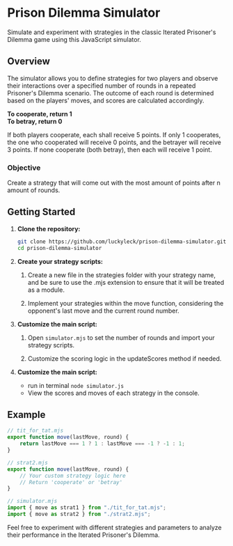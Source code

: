 # Prison Dilemma Simulator

Simulate and experiment with strategies in the classic Iterated Prisoner's Dilemma game using this JavaScript simulator.

## Overview

The simulator allows you to define strategies for two players and observe their interactions over a specified number of rounds in a repeated Prisoner's Dilemma scenario. The outcome of each round is determined based on the players' moves, and scores are calculated accordingly.  

**To cooperate, return 1**      
**To betray, return 0** 

If both players cooperate, each shall receive 5 points. If only 1 cooperates, the one who cooperated will receive 0 points, and the betrayer will receive 3 points. If none cooperate (both betray), then each will receive 1 point.

### Objective
Create a strategy that will come out with the most amount of points after n amount of rounds.

## Getting Started

1. **Clone the repository:**

   ```bash
   git clone https://github.com/luckyleck/prison-dilemma-simulator.git
   cd prison-dilemma-simulator

2. **Create your strategy scripts:**

    1. Create a new file in the strategies folder with your strategy name, and be sure to use the .mjs extension to ensure that it will be treated as a module.

    2. Implement your strategies within the move function, considering the opponent's last move and the current round number.

3. **Customize the main script:**
    1. Open `simulator.mjs` to set the number of rounds and import your strategy scripts.

    2. Customize the scoring logic in the updateScores method if needed.

4. **Customize the main script:**  
    - run in terminal `node simulator.js`
    - View the scores and moves of each strategy in the console.

## Example
```js
// tit_for_tat.mjs
export function move(lastMove, round) {
    return lastMove === 1 ? 1 : lastMove === -1 ? -1 : 1;
}

// strat2.mjs
export function move(lastMove, round) {
    // Your custom strategy logic here
    // Return 'cooperate' or 'betray'
}

// simulator.mjs
import { move as strat1 } from "./tit_for_tat.mjs";
import { move as strat2 } from "./strat2.mjs";
```

Feel free to experiment with different strategies and parameters to analyze their performance in the Iterated Prisoner's Dilemma.

